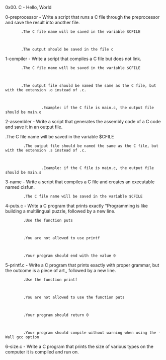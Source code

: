 0x00. C - Hello, World



0-preprocessor - Write a script that runs a C file through the preprocessor and save the result into another file.



           .The C file name will be saved in the variable $CFILE



           .The output should be saved in the file c

1-compiler - Write a script that compiles a C file but does not link.



           .The C file name will be saved in the variable $CFILE



           .The output file should be named the same as the C file, but with the extension .o instead of .c.



                    .Example: if the C file is main.c, the output file should be main.o

2-assembler - Write a script that generates the assembly code of a C code and save it in an output file.

.The C file name will be saved in the variable $CFILE



            .The output file should be named the same as the C file, but with the extension .s instead of .c.



                    .Example: if the C file is main.c, the output file should be main.s

3-name - Write a script that compiles a C file and creates an executable named cisfun.



            .The C file name will be saved in the variable $CFILE

4-puts.c - Write a C program that prints exactly "Programming is like building a multilingual puzzle, followed by a new line.



            .Use the function puts



            .You are not allowed to use printf



            .Your program should end with the value 0

5-printf.c - Write a C program that prints exactly with proper grammar, but the outcome is a piece of art,, followed by a new line.



            .Use the function printf



            .You are not allowed to use the function puts



            .Your program should return 0



            .Your program should compile without warning when using the -Wall gcc option

6-size.c - Write a C program that prints the size of various types on the computer it is compiled and run on.


